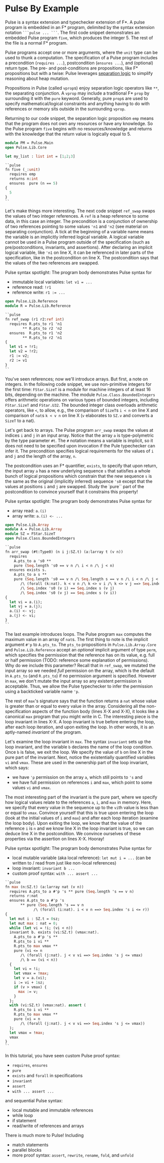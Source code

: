 # Pulse By Example

Pulse is a syntax extension and typechecker extension of F*. 
A pulse program is embedded in an F* program, delimited by the syntax extension notation ` ```pulse ... ``` `. 
The first code snippet demonstrates an embedded Pulse program `five`, which produces the integer 5. 
The rest of the file is a normal F* program. 

Pulse programs accept one or more arguments, where the `unit` type can be used to thunk a computation. 
The specification of a Pulse program includes a precondition (`requires ...`), postcondition (`ensures ...`), and (optional) return type. 
The pre- and post-conditions are propositions, like F* propositions but with a twise: Pulse leverages [separation logic](https://en.wikipedia.org/wiki/Separation_logic) to simplify reasoning about heap mutation. 

Propositions in Pulse (called `vprop`s) enjoy separation logic operators like `**`, the separating conjunction. 
A `vprop` may include a traditional F* `prop` by surrounding it with the `pure` keyword. 
Generally, pure `prop`s are used to specify mathematical/logical constraints and anything having to do with references or memory sits outside in the surrounding `vprop`. 

Returning to our code snippet, the separation logic proposition `emp` means that the program does not own any resources or have any knowledge. 
So the Pulse program `five` begins with no resources/knowledge and returns with the knowledge that the return value is logically equal to 5. 

```ocaml
module PM = Pulse.Main
open Pulse.Lib.Core

let my_list : list int = [1;2;3]

``pulse
fn five (_:unit)
  requires emp
  returns n:int
  ensures  pure (n == 5)
{ 
  5
}
``
```

Let's make things more interesting. 
The next code snippet `ref_swap` swaps the values of two integer references. 
A `ref` is a heap reference to some data, in this case an integer. 
The precondition is a conjunction of ownership of two references pointing to some values `'n1` and `'n2` (see material on separating conjunction). 
A tick at the beginning of a variable name means the variable is an implicitly inferred logical variable. 
A logical variable cannot be used in a Pulse program outside of the specification (such as pre/postconditions, invariants, and assertions). 
After declaring an implicit logical variable, like `'n1` on line X, it can be referenced in later parts of the specification, like in the postcondition on line X. 
The postcondition says that the values of the two references are swapped. 

Pulse syntax spotlight: The program body demonstrates Pulse syntax for 
- immutable local variables: `let v1 = ...`
- reference read: `!r1`
- reference write: `r1 := ...`

```ocaml
open Pulse.Lib.Reference
module R = Pulse.Lib.Reference

``pulse
fn ref_swap (r1 r2:ref int)
  requires R.pts_to r1 'n1 
        ** R.pts_to r2 'n2
  ensures  R.pts_to r1 'n2
        ** R.pts_to r2 'n1
{
  let v1 = !r1;
  let v2 = !r2;
  r1 := v2;
  r2 := v1
}
``
```

You've seen references; now we'll introduce arrays. 
But first, a note on integers. 
In the following code snippet, we use non-primitive integers for the first time: `FStar.SizeT` is a module for machine integers of at least 16 bits, depending on the machine. 
The module `Pulse.Class.BoundedIntegers` offers arithmetic operations on various types of bounded integers, including `FStar.SizeT` and `FStar.U32`. 
The bounded integer class overloads arithmetic operators, like `<`, to allow, e.g., the comparison of `SizeT`s `i < n` on line X and comparison of `nat`s `k < v n` on line X (`v` elaborates to `SZ.v` and converts a `SizeT` to a nat). 

Let's get back to arrays. 
The Pulse program `arr_swap` swaps the values at indices `i` and `j` in an input array. 
Notice that the array `a` is type-polymetric by the type parameter `#t`. 
The `#` notation means a variable is implicit, so it does not need to be specified upon invocation if the Pule typechecker can infer it. 
The precondition specifies logical requirements for the values of `i` and `j` and the length of the array, `n`. 

The postcondition uses an F* quantifier, `exists`, to specify that upon return, the input array `a` has a new underlying sequence `s` that satisfies a whole bunch of logical propositions which constrain that the new sequence `s` is the same as the original (implicitly inferred) sequence `'s0` except that the values at positions `i` and `j` are swapped. 
Study the `pure`` part of the postcondition to convince yourself that it constrains this property! 

Pulse syntax spotlight: The program body demonstrates Pulse syntax for 
- array read: `a.(i)`
- array write: `a.(i) <- ...`

```ocaml
open Pulse.Lib.Array
module A = Pulse.Lib.Array
module SZ = FStar.SizeT
open Pulse.Class.BoundedIntegers

``pulse
fn arr_swap (#t:Type0) (n i j:SZ.t) (a:larray t (v n))
  requires 
    A.pts_to a 's0 **
    pure (Seq.length 's0 == v n /\ i < n /\ j < n)
  ensures exists s. 
    A.pts_to a s **
    pure (Seq.length 's0 == v n /\ Seq.length s == v n /\ i < n /\ j < n
       /\ (forall (k:nat). k < v n /\ k <> v i /\ k <> v j ==> Seq.index 's0 k == Seq.index s k)
       /\ Seq.index 's0 (v i) == Seq.index s (v j)
       /\ Seq.index 's0 (v j) == Seq.index s (v i))
{
  let vi = a.(i);
  let vj = a.(j);
  a.(i) <- vj;
  a.(j) <- vi;
}
``
```

The last example introduces loops. 
The Pulse program `max` computes the maximum value in an array of `nat`s. 
The first thing to note is the implicit argument `#'p` to `A.pts_to`. 
The `pts_to` propositions in `Pulse.Lib.Array.Core` and `Pulse.Lib.Reference` accept an *optional* implicit argument of type `perm`, which specifies the permission that the reference has on its value, e.g. full or half permission (TODO: reference some explanation of permissions). 
Why do we include this parameter? 
Recall that in `ref_swap`, we mutated the input array so we needed *full* permission on the array, which is the default in `A.pts_to` (and `R.pts_to`) if no permission argument is specified. 
However in `max`, we don't mutate the input array so any existent permission is acceptable. 
Thus, we allow the Pulse typechecker to infer the permission using a backticked variable name `'p`. 

The rest of `max`'s signature says that the function returns a `nat` whose value is greater than or equal to every value in the array. 
Considering all the non-specification aspects of the function body (lines X-X and X-X), it looks like a canonical `max` program that you might write in C. 
The interesting piece is the loop invariant in lines X-X. 
A loop invariant is true before entering the loop, after each loop iteration, and upon exiting the loop. 
In other words, it is an aptly-named *invariant* of the program. 

Let's examine the loop invariant in `max`. 
The syntax `invariant` sets up the loop invariant, and the variable `b` declares the name of the loop condition. 
Once `b` is false, we exit the loop. 
We specify the value of `b` on line X in the pure part of the invariant. 
Next, notice the existentially quantified variables `vi` and `vmax`. 
These are used in the ownership part of the loop invariant, which says:
* we have `'p` permission on the array `a`, which still points to `'s` and 
* we have full permission on references `i` and `max`, which point to some values `vi` and `vmax`. 

The most interesting part of the invariant is the pure part, where we specify how logical values relate to the references `a`, `i`, and `max` in memory. 
Here, we specify that every value in the sequence up to the `vi`th value is less than or equal to `vmax`. 
Convince yourself that this is true upon entering the loop (look at the initial values of `i` and `max`) and after each loop iteration (examine the loop body). 
Upon exiting the loop, we know that the value of the reference `i` is `n` and we know line X in the loop invariant is true, so we can deduce line X in the postcondition. 
We convince ourselves of these properties via the assertion on lines X-X. 
Hooray! 

Pulse syntax spotlight: The program body demonstrates Pulse syntax for 
- local mutable variable (aka local reference): `let mut i = ...` (can be written to / read from just like non-local references)
- loop invariant: `invariant b ...`
- custom proof syntax: `with ... assert ...`

```ocaml
``pulse
fn max (n:SZ.t) (a:larray nat (v n))
  requires A.pts_to a #'p 's ** pure (Seq.length 's == v n)
  returns r:nat
  ensures A.pts_to a #'p 's
       ** pure (Seq.length 's == v n
             /\ (forall (i:nat). i < v n ==> Seq.index 's i <= r))
{
  let mut i : SZ.t = 0sz;
  let mut max : nat = 0; 
  while (let vi = !i; (vi < n))
  invariant b. exists (vi:SZ.t) (vmax:nat).
    A.pts_to a #'p 's **
    R.pts_to i vi **
    R.pts_to max vmax **
    pure (vi <= n
       /\ (forall (j:nat). j < v vi ==> Seq.index 's j <= vmax)
       /\ b == (vi < n))
  {
    let vi = !i;
    let vmax = !max;
    let v = a.(vi);
    i := vi + 1sz;
    if (v > vmax) {
      max := v;
    }
  };
  with (vi:SZ.t) (vmax:nat). assert (
    R.pts_to i vi **
    R.pts_to max vmax **
    pure (vi = n
       /\ (forall (j:nat). j < v vi ==> Seq.index 's j <= vmax))
  );
  let vmax = !max;
  vmax
}
``
```

In this tutorial, you have seen custom Pulse proof syntax:
- `requires`, `ensures`
- `pure`
- `exists` and `forall` in specifications
- `invariant`
- `assert`
- `with ... assert ...`

and sequential Pulse syntax:
- local mutable and immutable references
- while loop
- if statement
- read/write of references and arrays

There is much more to Pulse! 
Including 
- match statements
- parallel blocks
- more proof syntax: `assert`, `rewrite`, `rename`, `fold`, and `unfold`